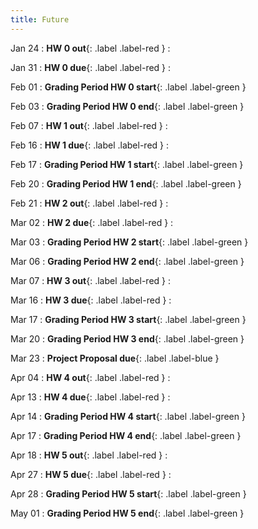 ```yaml
---
title: Future
---
```


Jan 24
: **HW 0 out**{: .label .label-red }
  : 

Jan 31
: **HW 0 due**{: .label .label-red }
  : 

Feb 01
: **Grading Period HW 0 start**{: .label .label-green }

Feb 03
: **Grading Period HW 0 end**{: .label .label-green }

Feb 07
: **HW 1 out**{: .label .label-red }
  : 

Feb 16
: **HW 1 due**{: .label .label-red }
  : 

Feb 17
: **Grading Period HW 1 start**{: .label .label-green }

Feb 20
: **Grading Period HW 1 end**{: .label .label-green }

Feb 21
: **HW 2 out**{: .label .label-red }
  : 

Mar 02
: **HW 2 due**{: .label .label-red }
  : 

Mar 03
: **Grading Period HW 2 start**{: .label .label-green }

Mar 06
: **Grading Period HW 2 end**{: .label .label-green }

Mar 07
: **HW 3 out**{: .label .label-red }
  : 

Mar 16
: **HW 3 due**{: .label .label-red }
  : 

Mar 17
: **Grading Period HW 3 start**{: .label .label-green }

Mar 20
: **Grading Period HW 3 end**{: .label .label-green }

Mar 23
: **Project Proposal due**{: .label .label-blue }

Apr 04
: **HW 4 out**{: .label .label-red }
  : 

Apr 13
: **HW 4 due**{: .label .label-red }
  : 

Apr 14
: **Grading Period HW 4 start**{: .label .label-green }

Apr 17
: **Grading Period HW 4 end**{: .label .label-green }

Apr 18
: **HW 5 out**{: .label .label-red }
  : 

Apr 27
: **HW 5 due**{: .label .label-red }
  : 

Apr 28
: **Grading Period HW 5 start**{: .label .label-green }

May 01
: **Grading Period HW 5 end**{: .label .label-green }


